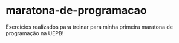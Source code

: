 # maratona-de-programacao
Exercícios realizados para treinar para minha primeira maratona de programação na UEPB!
